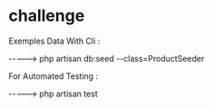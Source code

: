 # challenge

Exemples Data With Cli :

-----> php artisan db:seed --class=ProductSeeder

For Automated Testing :

-----> php artisan test
